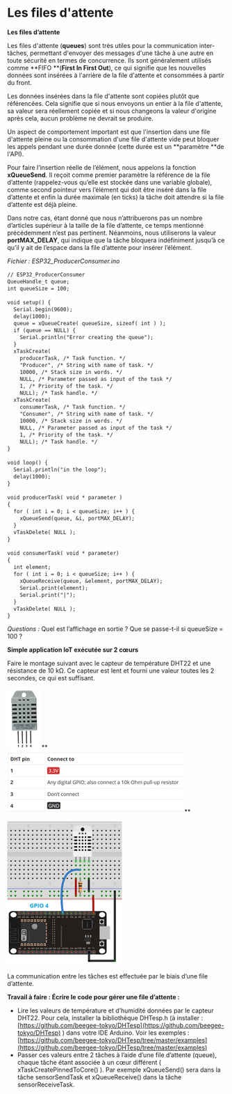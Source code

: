 # Les files d'attente

**Les files d’attente**

Les files d'attente (**queues**) sont très utiles pour la communication inter-tâches, permettant d'envoyer des messages d'une tâche à une autre en toute sécurité en termes de concurrence. Ils sont généralement utilisés comme **FIFO **(**First In First Out**), ce qui signifie que les nouvelles données sont insérées à l'arrière de la file d'attente et consommées à partir du front.

Les données insérées dans la file d'attente sont copiées plutôt que référencées. Cela signifie que si nous envoyons un entier à la file d'attente, sa valeur sera réellement copiée et si nous changeons la valeur d'origine après cela, aucun problème ne devrait se produire.

Un aspect de comportement important est que l'insertion dans une file d'attente pleine ou la consommation d'une file d'attente vide peut bloquer les appels pendant une durée donnée (cette durée est un **paramètre **de l'API).

Pour faire l’insertion réelle de l’élément, nous appelons la fonction **xQueueSend**. Il reçoit comme premier paramètre la référence de la file d’attente (rappelez-vous qu’elle est stockée dans une variable globale), comme second pointeur vers l’élément qui doit être inséré dans la file d’attente et enfin la durée maximale (en ticks) la tâche doit attendre si la file d’attente est déjà pleine.

Dans notre cas, étant donné que nous n’attribuerons pas un nombre d’articles supérieur à la taille de la file d’attente, ce temps mentionné précédemment n’est pas pertinent. Néanmoins, nous utiliserons la valeur **portMAX\_DELAY**, qui indique que la tâche bloquera indéfiniment jusqu’à ce qu’il y ait de l’espace dans la file d’attente pour insérer l’élément.

_Fichier : ESP32\_ProducerConsumer.ino_

```arduino
// ESP32_ProducerConsumer
QueueHandle_t queue;
int queueSize = 100;

void setup() {
  Serial.begin(9600);
  delay(1000);
  queue = xQueueCreate( queueSize, sizeof( int ) );
  if (queue == NULL) {
    Serial.println("Error creating the queue");
  }
  xTaskCreate(
    producerTask, /* Task function. */
    "Producer", /* String with name of task. */
    10000, /* Stack size in words. */
    NULL, /* Parameter passed as input of the task */
    1, /* Priority of the task. */
    NULL); /* Task handle. */
  xTaskCreate(
    consumerTask, /* Task function. */
    "Consumer", /* String with name of task. */
    10000, /* Stack size in words. */
    NULL, /* Parameter passed as input of the task */
    1, /* Priority of the task. */
    NULL); /* Task handle. */
}

void loop() {
  Serial.println("in the loop");
  delay(1000);
}

void producerTask( void * parameter )
{
  for ( int i = 0; i < queueSize; i++ ) {
    xQueueSend(queue, &i, portMAX_DELAY);
  }
  vTaskDelete( NULL );
}

void consumerTask( void * parameter)
{
  int element;
  for ( int i = 0; i < queueSize; i++ ) {
    xQueueReceive(queue, &element, portMAX_DELAY);
    Serial.print(element);
    Serial.print("|");
  }
  vTaskDelete( NULL );
}
```

_Questions :_ Quel est l’affichage en sortie ? Que se passe-t-il si queueSize = 100 ?

**Simple application IoT exécutée sur 2 cœurs**

Faire le montage suivant avec le capteur de température DHT22 et une résistance de 10 kΩ. Ce capteur est lent et fourni une valeur toutes les 2 secondes, ce qui est suffisant.

![](<../.gitbook/assets/image (4).png>)**  **![](<../.gitbook/assets/image (8).png>)****

****![](<../.gitbook/assets/image (6).png>)****

La communication entre les tâches est effectuée par le biais d’une file d’attente.

**Travail à faire : Écrire le code pour gérer une file d’attente :**

* Lire les valeurs de température et d’humidité données par le capteur DHT22. Pour cela, installer la bibliothèque DHTesp.h (à installer : [https://github.com/beegee-tokyo/DHTesp](https://github.com/beegee-tokyo/DHTesp) ) dans votre IDE Arduino. Voir les exemples : [https://github.com/beegee-tokyo/DHTesp/tree/master/examples](https://github.com/beegee-tokyo/DHTesp/tree/master/examples)
* Passer ces valeurs entre 2 tâches à l’aide d’une file d’attente (queue), chaque tâche étant associée à un cœur différent ( xTaskCreatePinnedToCore() ). Par exemple xQueueSend() sera dans la tâche sensorSendTask et xQueueReceive() dans la tâche sensorReceiveTask.
